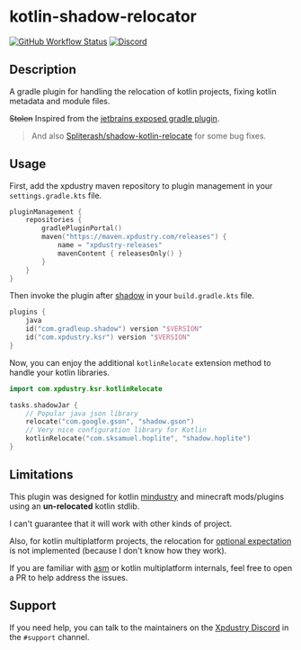 # kotlin-shadow-relocator

[![GitHub Workflow Status](https://img.shields.io/github/actions/workflow/status/xpdustry/kotlin-shadow-relocator/build.yml?color=00b0b3&label=Build)](https://github.com/xpdustry/kotlin-shadow-relocator/actions/workflows/build.yml)
[![Discord](https://img.shields.io/discord/519293558599974912?color=00b0b3&label=Discord)](https://discord.xpdustry.com)

## Description

A gradle plugin for handling the relocation of kotlin projects, fixing kotlin metadata and module files.

~~Stolen~~ Inspired from the [jetbrains exposed gradle plugin](https://github.com/JetBrains/exposed-intellij-plugin).

> And also [Spliterash/shadow-kotlin-relocate](https://github.com/Spliterash/shadow-kotlin-relocate) for some bug fixes.

## Usage

First, add the xpdustry maven repository to plugin management in your `settings.gradle.kts` file.

```kt
pluginManagement {
    repositories {
        gradlePluginPortal()
        maven("https://maven.xpdustry.com/releases") {
            name = "xpdustry-releases"
            mavenContent { releasesOnly() }
        }
    }
}
```

Then invoke the plugin after [shadow](https://github.com/GradleUp/shadow) in your `build.gradle.kts` file.

```kt
plugins {
    java
    id("com.gradleup.shadow") version "$VERSION"
    id("com.xpdustry.ksr") version "$VERSION"
}
```

Now, you can enjoy the additional `kotlinRelocate` extension method to handle your kotlin libraries.

```kt
import com.xpdustry.ksr.kotlinRelocate

tasks.shadowJar {
    // Popular java json library
    relocate("com.google.gson", "shadow.gson")
    // Very nice configuration library for Kotlin
    kotlinRelocate("com.sksamuel.hoplite", "shadow.hoplite")
}
```

## Limitations

This plugin was designed for kotlin [mindustry](https://github.com/Anuken/Mindustry) and minecraft mods/plugins using an **un-relocated** kotlin stdlib.

I can't guarantee that it will work with other kinds of project.

Also, for kotlin multiplatform projects, the relocation for [optional expectation](https://kotlinlang.org/api/latest/jvm/stdlib/kotlin/-optional-expectation/)
is not implemented (because I don't know how they work).

If you are familiar with [asm](https://asm.ow2.io/) or kotlin multiplatform internals, feel free to open a PR to help address the issues.

## Support

If you need help, you can talk to the maintainers on the [Xpdustry Discord](https://discord.xpdustry.com) in the `#support` channel.
